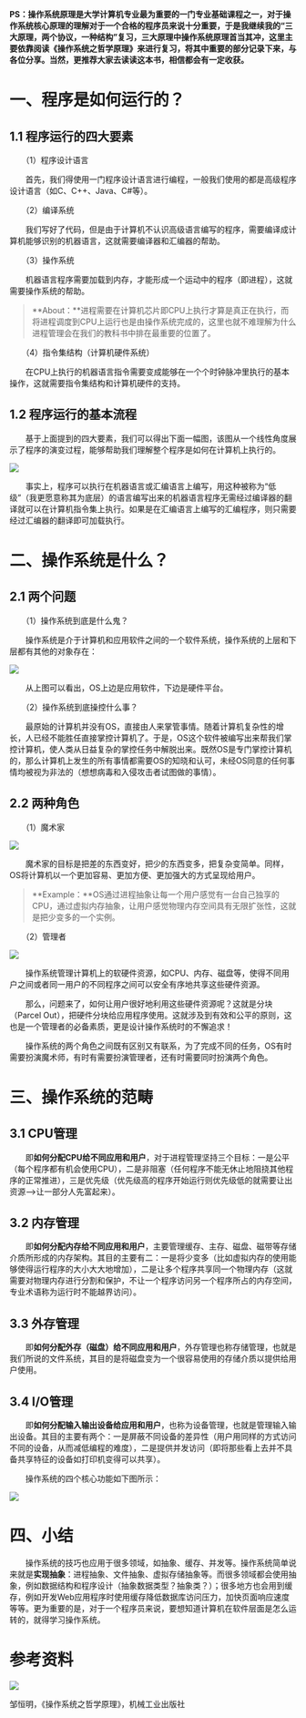 **PS：操作系统原理是大学计算机专业最为重要的一门专业基础课程之一，对于操作系统核心原理的理解对于一个合格的程序员来说十分重要，于是我继续我的“三大原理，两个协议，一种结构”复习，三大原理中操作系统原理首当其冲，这里主要依靠阅读《操作系统之哲学原理》来进行复习，将其中重要的部分记录下来，与各位分享。当然，更推荐大家去读读这本书，相信都会有一定收获。**

# 一、程序是如何运行的？

## 1.1 程序运行的四大要素

　　（1）程序设计语言

　　首先，我们得使用一门程序设计语言进行编程，一般我们使用的都是高级程序设计语言（如C、C++、Java、C\#等）。

　　（2）编译系统

　　我们写好了代码，但是由于计算机不认识高级语言编写的程序，需要编译成计算机能够识别的机器语言，这就需要编译器和汇编器的帮助。

　　（3）操作系统

　　机器语言程序需要加载到内存，才能形成一个运动中的程序（即进程），这就需要操作系统的帮助。

> **About：**进程需要在计算机芯片即CPU上执行才算是真正在执行，而将进程调度到CPU上运行也是由操作系统完成的，这里也就不难理解为什么进程管理会在我们的教科书中排在最重要的位置了。

　　（4）指令集结构（计算机硬件系统）

　　在CPU上执行的机器语言指令需要变成能够在一个个时钟脉冲里执行的基本操作，这就需要指令集结构和计算机硬件的支持。

## 1.2 程序运行的基本流程

　　基于上面提到的四大要素，我们可以得出下面一幅图，该图从一个线性角度展示了程序的演变过程，能够帮助我们理解整个程序是如何在计算机上执行的。

![](http://images2015.cnblogs.com/blog/381412/201511/381412-20151125230742109-860597116.jpg)

　　事实上，程序可以执行在机器语言或汇编语言上编写，用这种被称为“低级”（我更愿意称其为底层）的语言编写出来的机器语言程序无需经过编译器的翻译就可以在计算机指令集上执行。如果是在汇编语言上编写的汇编程序，则只需要经过汇编器的翻译即可加载执行。

# 二、操作系统是什么？

## 2.1 两个问题

　　（1）操作系统到底是什么鬼？

　　操作系统是介于计算机和应用软件之间的一个软件系统，操作系统的上层和下层都有其他的对象存在：

![](http://images2015.cnblogs.com/blog/381412/201511/381412-20151125231752562-1665529811.jpg)

　　从上图可以看出，OS上边是应用软件，下边是硬件平台。

　　（2）操作系统到底操控什么事？

　　最原始的计算机并没有OS，直接由人来掌管事情。随着计算机复杂性的增长，人已经不能胜任直接掌控计算机了。于是，OS这个软件被编写出来帮我们掌控计算机，使人类从日益复杂的掌控任务中解脱出来。既然OS是专门掌控计算机的，那么计算机上发生的所有事情都需要OS的知晓和认可，未经OS同意的任何事情均被视为非法的（想想病毒和入侵攻击者试图做的事情）。

## 2.2 两种角色

　　（1）魔术家

![](http://images2015.cnblogs.com/blog/381412/201511/381412-20151125232314593-428104119.jpg)

　　魔术家的目标是把差的东西变好，把少的东西变多，把复杂变简单。同样，OS将计算机以一个更加容易、更加方便、更加强大的方式呈现给用户。

> **Example：**OS通过进程抽象让每一个用户感觉有一台自己独享的CPU，通过虚拟内存抽象，让用户感觉物理内存空间具有无限扩张性，这就是把少变多的一个实例。

　　（2）管理者

![](http://images2015.cnblogs.com/blog/381412/201511/381412-20151125232734609-2007750775.png)

　　操作系统管理计算机上的软硬件资源，如CPU、内存、磁盘等，使得不同用户之间或者同一用户的不同程序之间可以安全有序地共享这些硬件资源。

　　那么，问题来了，如何让用户很好地利用这些硬件资源呢？这就是分块（Parcel Out），把硬件分块给应用程序使用。这就涉及到有效和公平的原则，这也是一个管理者的必备素质，更是设计操作系统时的不懈追求！

　　操作系统的两个角色之间既有区别又有联系，为了完成不同的任务，OS有时需要扮演魔术师，有时有需要扮演管理者，还有时需要同时扮演两个角色。

# 三、操作系统的范畴

## 3.1 CPU管理

　　即**如何分配CPU给不同应用和用户**，对于进程管理坚持三个目标：一是公平（每个程序都有机会使用CPU），二是非阻塞（任何程序不能无休止地阻挠其他程序的正常推进），三是优先级（优先级高的程序开始运行则优先级低的就需要让出资源—&gt;让一部分人先富起来）。

## 3.2 内存管理

　　即**如何分配内存给不同应用和用户**，主要管理缓存、主存、磁盘、磁带等存储介质所形成的内存架构。其目的主要有二：一是将少变多（比如虚拟内存的使用能够使得运行程序的大小大大地增加），二是让多个程序共享同一个物理内存（这就需要对物理内存进行分割和保护，不让一个程序访问另一个程序所占的内存空间，专业术语称为运行时不能越界访问）。

## 3.3 外存管理

　　即**如何分配外存（磁盘）给不同应用和用户**，外存管理也称存储管理，也就是我们所说的文件系统，其目的是将磁盘变为一个很容易使用的存储介质以提供给用户使用。

## 3.4 I/O管理

　　即**如何分配输入输出设备给应用和用户**，也称为设备管理，也就是管理输入输出设备。其目的主要有两个：一是屏蔽不同设备的差异性（用户用同样的方式访问不同的设备，从而减低编程的难度），二是提供并发访问（即将那些看上去并不具备共享特征的设备如打印机变得可以共享）。

　　操作系统的四个核心功能如下图所示：

![](http://images2015.cnblogs.com/blog/381412/201511/381412-20151126000647827-1935259847.jpg)

# 四、小结

　　操作系统的技巧也应用于很多领域，如抽象、缓存、并发等。操作系统简单说来就是**实现抽象**：进程抽象、文件抽象、虚拟存储抽象等。而很多领域都会使用抽象，例如数据结构和程序设计（抽象数据类型？抽象类？）；很多地方也会用到缓存，例如开发Web应用程序时使用缓存降低数据库访问压力，加快页面响应速度等等。更为重要的是，对于一个程序员来说，要想知道计算机在软件层面是怎么运转的，就得学习操作系统。

# 参考资料

![](http://images2015.cnblogs.com/blog/381412/201511/381412-20151125223110077-842709175.jpg)

邹恒明，《操作系统之哲学原理》，机械工业出版社

